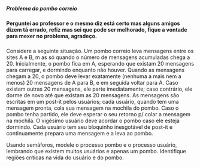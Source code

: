 ##### Problema do pombo correio #####
#### Perguntei ao professor e o mesmo diz está certo mas alguns amigos dizem tá errado, refiz mas sei que pode ser melhorado, fique a vontade para mexer no problema, agradeço.
#####

Considere a seguinte situação.
Um pombo correio leva mensagens entre os sites A e B, m
as só quando o número de
mensagens acumuladas chega a 20.
Inicialmente, o pombo fica em A, esperando que existam 20
mensagens para carregar, e dormindo enquanto não houver.
Quando as mensagens chegam a 20, o pombo deve levar exatamente (nenhuma a mais nem a menos) 20 mensagens de A para B, e em seguida voltar para A. 
Caso existam outras 20 mensagens, ele parte imediatamente;
caso contrário, ele dorme de novo até que existam as 20 mensagens.
As mensagens são escritas em um post-it pelos usuários;
cada usuário, quando tem uma mensagem pronta, cola sua mensagem na mochila do pombo.
Caso o pombo tenha partido, ele deve esperar o seu retorno p/ colar
a mensagem na mochila. O vigésimo usuário deve acordar o pombo caso ele esteja
dormindo. Cada usuário tem seu bloquinho inesgotável de post-it e
continuamente prepara uma mensagem e a leva ao pombo.

Usando semáforos, modele o processo pombo e o processo usuário,
lembrando que existem muitos usuários e apenas um pombo.
Identifique regiões críticas na vida do usuário e do pombo.
